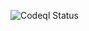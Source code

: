 [//]: # (https://github.com/thoser666/TheNurseJavaAngular/actions/workflows/codeql.yml/badge.svg?branch=develop)

[//]: # (https://github.com/thoser666/TheNurseJavaAngular/actions/workflows/build.yml/badge.svg?branch=develop)

[//]: # (https://github.com/thoser666/TheNurseJavaAngular/actions/workflows/nodejs.yml/badge.svg?branch=develop)

![Codeql Status](https://github.com/thoser666/TheNurseJavaAngular/actions/workflows/codeql.yml/badge.svg?branch=develop)

[//]: # ([![Build Status]&#40;https://github.com/thoser666/TheNurseJavaAngular/actions/workflows/build.yml/badge.svg?branch=develop&#41;])

[//]: # ([![Node Status]&#40;https://github.com/thoser666/TheNurseJavaAngular/actions/workflows/nodejs.yml/badge.svg?branch=develop&#41;])



